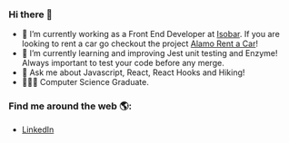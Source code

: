 ### Hi there 👋

- 🔭 I’m currently working as a Front End Developer at [Isobar](https://www.isobar.com/en-us). If you are looking to rent a car go checkout the project [Alamo Rent a Car](https://www.alamo.com/en/home.html)!
- 🌱 I’m currently learning and improving Jest unit testing and Enzyme! Always important to test your code before any merge.
- 💬 Ask me about Javascript, React, React Hooks and Hiking!
- 👩🏼‍💻 Computer Science Graduate.

### Find me around the web 🌎:
- <a href="https://www.linkedin.com/in/angelajraymond">LinkedIn</a>
